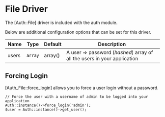 # File Driver

The [Auth::File] driver is included with the auth module.

Below are additional configuration options that can be set for this driver.

| Name  | Type    | Default | Description                                                              |
| ----- | ------- | ------- | ------------------------------------------------------------------------ |
| users | `array` | array() | A user => password (_hashed_) array of all the users in your application |

## Forcing Login

[Auth_File::force_login] allows you to force a user login without a password.

```
// Force the user with a username of admin to be logged into your application
Auth::instance()->force_login('admin');
$user = Auth::instance()->get_user();
```
